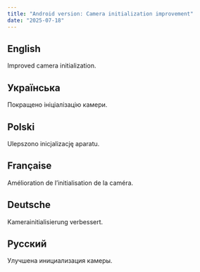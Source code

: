 ```yaml
---
title: "Android version: Camera initialization improvement"
date: "2025-07-18"
---
```


## English

Improved camera initialization.

## Українська

Покращено ініціалізацію камери.

## Polski

Ulepszono inicjalizację aparatu.

## Française

Amélioration de l’initialisation de la caméra.

## Deutsche

Kamerainitialisierung verbessert.

## Русский

Улучшена инициализация камеры.
